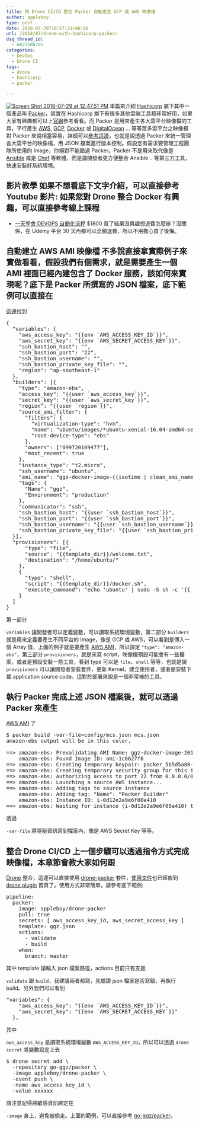 ```yaml
---
title: 用 Drone CI/CD 整合 Packer 自動產生 GCP 或 AWS 映像檔
author: appleboy
type: post
date: 2018-07-29T10:57:21+00:00
url: /2018/07/drone-with-hashicorp-packer/
dsq_thread_id:
  - 6823588785
categories:
  - DevOps
  - Drone CI
tags:
  - drone
  - hashicorp
  - packer

---
```

[<img src="https://i1.wp.com/farm1.staticflickr.com/856/43657047222_387563a137_z.jpg?w=840&#038;ssl=1" alt="Screen Shot 2018-07-29 at 12.47.51 PM" data-recalc-dims="1" />][1] 本篇來介紹 [Hashicorp][2] 旗下其中一個產品叫 [Packer][3]，其實在 Hashicorp 旗下有很多其他雲端工具都非常好用，如果大家有興趣都可以上[官網][2]參考看看。而 Packer 是用來產生各大雲平台映像檔的工具，平行產生 [AWS][4], [GCP][5], [Docker][6] 或 [DigitalOcean][7] ... 等等眾多雲平台之映像檔對 Packer 來說相當容易，詳細可以[參考這邊][8]，也就是說透過 Packer 來統一管理各大雲平台的映像檔，用 JSON 檔案進行版本控制。假設您有需求要管理工程團隊所使用的 Image，你絕對不能錯過 Packer。Packer 不是用來取代像是 [Ansible][9] 或是 [Chef][10] 等軟體，而是讓開發者更方便整合 Ansible .. 等第三方工具，快速安裝好系統環境。 <!--more-->

## 影片教學 如果不想看底下文字介紹，可以直接參考 Youtube 影片: 如果您對 Drone 整合 Docker 有興趣，可以直接參考線上課程 

  * [一天學會 DEVOPS 自動化流程][11] $1800 買了結果沒興趣想退費怎麼辦？沒關係，在 Udemy 平台 30 天內都可以全額退費，所以不用擔心買了後悔。 

## 自動建立 AWS AMI 映像檔 不多說直接拿實際例子來實做看看，假設我們有個需求，就是需要產生一個 AMI 裡面已經內建包含了 Docker 服務，該如何來實現呢？底下是 Packer 所撰寫的 JSON 檔案，底下範例可以直接在

[這邊][12]找到 

<pre class="brush: plain; title: ; notranslate" title="">{
  "variables": {
    "aws_access_key": "{{env `AWS_ACCESS_KEY_ID`}}",
    "aws_secret_key": "{{env `AWS_SECRET_ACCESS_KEY`}}",
    "ssh_bastion_host": "",
    "ssh_bastion_port": "22",
    "ssh_bastion_username": "",
    "ssh_bastion_private_key_file": "",
    "region": "ap-southeast-1"
  },
  "builders": [{
    "type": "amazon-ebs",
    "access_key": "{{user `aws_access_key`}}",
    "secret_key": "{{user `aws_secret_key`}}",
    "region": "{{user `region`}}",
    "source_ami_filter": {
      "filters": {
        "virtualization-type": "hvm",
        "name": "ubuntu/images/*ubuntu-xenial-16.04-amd64-server-*",
        "root-device-type": "ebs"
      },
      "owners": ["099720109477"],
      "most_recent": true
    },
    "instance_type": "t2.micro",
    "ssh_username": "ubuntu",
    "ami_name": "ggz-docker-image-{{isotime | clean_ami_name}}",
    "tags": {
      "Name": "ggz",
      "Environment": "production"
    },
    "communicator": "ssh",
    "ssh_bastion_host": "{{user `ssh_bastion_host`}}",
    "ssh_bastion_port": "{{user `ssh_bastion_port`}}",
    "ssh_bastion_username": "{{user `ssh_bastion_username`}}",
    "ssh_bastion_private_key_file": "{{user `ssh_bastion_private_key_file`}}"
  }],
  "provisioners": [{
      "type": "file",
      "source": "{{template_dir}}/welcome.txt",
      "destination": "/home/ubuntu/"
    },
    {
      "type": "shell",
      "script": "{{template_dir}}/docker.sh",
      "execute_command": "echo &#039;ubuntu&#039; | sudo -S sh -c &#039;{{ .Vars }} {{ .Path }}&#039;"
    }
  ]
}
</pre> 第一部分 

`variables` 讓開發者可以定義變數，可以讀取系統環境變數，第二部分 `builders` 就是用來定義要產生不同平台的 Image，像是 GCP 或 AWS，可以看到是傳入一個 Array 值，上面的例子就是要產生 [AWS AMI][13]，所以設定 `"type": "amazon-ebs"`，第三部分 `provisioners`，就是來寫 script，映像檔預設可能會有一些檔案，或者是預設安裝一些工具，看到 type 可以是 `file`、`shell` 等等，也就是說 `provisioners` 可以讓開發者安裝套件，更新 Kernel，建立使用者，或者是安裝下載 application source code。這對於部署來說是一個非常棒的工具。 

## 執行 Packer 完成上述 JSON 檔案後，就可以透過 Packer 來產生 

[AWS AMI][13] 了 

<pre class="brush: plain; title: ; notranslate" title="">$ packer build -var-file=config/mcs.json mcs.json
amazon-ebs output will be in this color.

==&gt; amazon-ebs: Prevalidating AMI Name: ggz-docker-image-2018-07-29T06-11-12Z
    amazon-ebs: Found Image ID: ami-1c6627f6
==&gt; amazon-ebs: Creating temporary keypair: packer_5b5d5a80-c1e2-e266-e0b8-bc7c6e63dba3
==&gt; amazon-ebs: Creating temporary security group for this instance: packer_5b5d5a82-5d1f-c702-18f4-992ac37e885a
==&gt; amazon-ebs: Authorizing access to port 22 from 0.0.0.0/0 in the temporary security group...
==&gt; amazon-ebs: Launching a source AWS instance...
==&gt; amazon-ebs: Adding tags to source instance
    amazon-ebs: Adding tag: "Name": "Packer Builder"
    amazon-ebs: Instance ID: i-0d12e2a9e6f00a410
==&gt; amazon-ebs: Waiting for instance (i-0d12e2a9e6f00a410) to become ready...
</pre> 透過 

`-var-file` 將隱秘資訊寫到檔案內，像是 AWS Secret Key 等等。 

## 整合 Drone CI/CD 上一個步驟可以透過指令方式完成映像檔，本章節會教大家如何跟 

[Drone][14] 整合，這邊可以直接使用 [drone-packer][15] 套件，[使用文件][16]也已經放到 [drone plugin][17] 首頁了。使用方式非常簡單，請參考底下範例: 

<pre class="brush: plain; title: ; notranslate" title="">pipeline:
  packer:
    image: appleboy/drone-packer
    pull: true
    secrets: [ aws_access_key_id, aws_secret_access_key ]
    template: ggz.json
    actions:
      - validate
      - build
    when:
      branch: master
</pre> 其中 template 請輸入 json 檔案路徑，actions 目前只有支援 

`validate` 跟 `build`，我建議兩者都寫，先驗證 json 檔案是否寫錯，再執行 build。另外我們可以看到 

<pre class="brush: plain; title: ; notranslate" title="">"variables": {
    "aws_access_key": "{{env `AWS_ACCESS_KEY_ID`}}",
    "aws_secret_key": "{{env `AWS_SECRET_ACCESS_KEY`}}"
  },
</pre> 其中 

`aws_access_key` 是讀取系統環境變數 `AWS_ACCESS_KEY_ID`，所以可以透過 `drone secret` 將變數設定上去 

<pre class="brush: plain; title: ; notranslate" title="">$ drone secret add \
  -repository go-ggz/packer \
  -image appleboy/drone-packer \
  -event push \
  -name aws_access_key_id \
  -value xxxxxx
</pre> 請注意記得將敏感資訊綁定在 

`-image` 身上，避免被偷走。上面的範例，可以直接參考 [go-ggz/packer][18]。

 [1]: https://www.flickr.com/photos/appleboy/43657047222/in/dateposted-public/ "Screen Shot 2018-07-29 at 12.47.51 PM"
 [2]: https://www.hashicorp.com/
 [3]: https://www.packer.io
 [4]: https://aws.amazon.com/
 [5]: https://cloud.google.com/
 [6]: https://www.docker.com/
 [7]: https://www.digitalocean.com/
 [8]: https://www.packer.io/docs/builders/index.html
 [9]: https://www.ansible.com/
 [10]: https://www.chef.io/chef/
 [11]: https://www.udemy.com/devops-oneday/?couponCode=DRONE-DEVOPS
 [12]: https://github.com/go-ggz/packer/blob/0c171e6af8cc1a4602f8d0d74504c67029ce2205/ggz.json
 [13]: https://docs.aws.amazon.com/zh_cn/AWSEC2/latest/UserGuide/AMIs.html
 [14]: https://drone.io
 [15]: https://github.com/appleboy/drone-packer
 [16]: http://plugins.drone.io/appleboy/drone-packer/
 [17]: http://plugins.drone.io/
 [18]: https://github.com/go-ggz/packer
